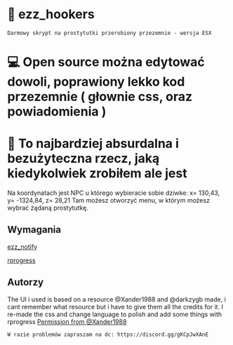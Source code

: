 
# 🧾 ezz_hookers

``Darmowy skrypt na prostytutki przerobiony przezemnie - wersja ESX``

# 💻 Open source można edytować dowoli, poprawiony lekko kod przezemnie ( głownie css, oraz powiadomienia )

# 🔧 To najbardziej absurdalna i bezużyteczna rzecz, jaką kiedykolwiek zrobiłem ale jest
Na koordynatach jest NPC u którego wybieracie sobie dziwke: x= 130,43, y= -1324,84, z= 28,21
Tam możesz otworzyć menu, w którym możesz wybrać żądaną prostytutkę.




## Wymagania

[ezz_notify](https://github.com/Szymonowek0/ezz_notify)

[rprogress](https://github.com/Mobius1/rprogress)

## Autorzy
The UI i used is based on a resource @Xander1988 and @darkzygb made, i cant remember what resource but i have to give them all the credits for it. 
I re-made the css and change language to polish and add some things with rprogress
[Permission from @Xander1988](https://gyazo.com/82d85ab00b0da45578c52f217aa55626)
 


~~~
W razie problemów zapraszam na dc: https://discord.gg/gKCpJwXAnE
~~~


